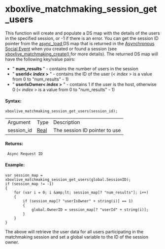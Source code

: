 # xboxlive_matchmaking_session_get_users

This function will create and populate a DS map with the details of the
users in the specified session, or -1 if there is an error. You can get
the session ID pointer from the [ async_load
](../../../GML_Overview/Variables/Builtin_Global_Variables/async_load)
DS map that is returned in the [Asynchronous Social
Event](../../../../The_Asset_Editors/Object_Properties/Async_Events/Social)
when you created or found a session (see [ xboxlive_matchmaking_create()
](xboxlive_matchmaking_create) for more details). The returned DS
map will have the following key/value pairs:

-   " **num_results** " - contains the number of users in the session
-   " **userId\< *index* \>** " - contains the ID of the user (\<
    *index* \> is a value from 0 to "num_results" - 1)
-   " **userIsOwner\< *index* \>** " - contains 1 if the user is the
    host, otherwise 0 (\< *index* \> is a value from 0 to
    "num_results" - 1)

#### Syntax:

``` gml
xboxlive_matchmaking_session_get_users(session_id);
```

|            |                                                                         |                               |
|------------|-------------------------------------------------------------------------|-------------------------------|
| Argument   | Type                                                                    | Description                   |
| session_id |  [Real](../../../../../GameMaker_Language/GML_Overview/Data_Types)  | The session ID pointer to use |

#### Returns:

``` gml
 Async Request ID
```

#### Example:

``` gml
var session_map = xboxlive_matchmaking_session_get_users(global.SessionID);
if (session_map != -1)
{
    for (var i = 0; i &amp;lt; session_map[? "num_results"]; i++)
    {
        if (session_map[? "userIsOwner" + string(i)] == 1)
        {
            global.OwnerID = session_map[? "userId" + string(i)];
        }
    }
}
```

The above will retrieve the user data for all users participating in the
matchmaking session and set a global variable to the ID of the session
owner.
